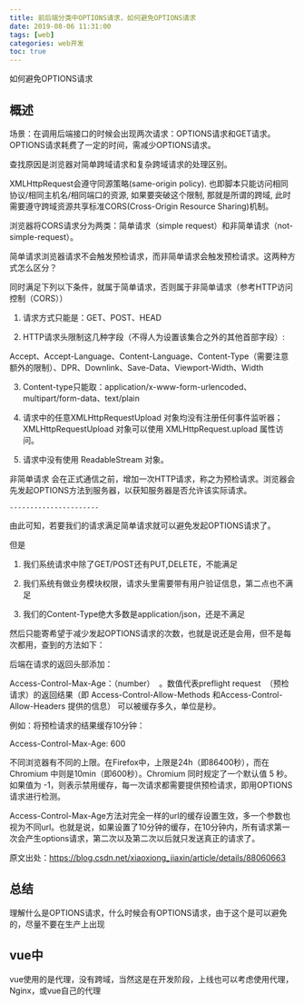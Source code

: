 ```yaml
---
title: 前后端分类中OPTIONS请求，如何避免OPTIONS请求
date: 2019-08-06 11:31:00
tags: [web]
categories: web开发
toc: true
---
```


如何避免OPTIONS请求

<!-- more -->

## 概述

场景：在调用后端接口的时候会出现两次请求：OPTIONS请求和GET请求。OPTIONS请求耗费了一定的时间，需减少OPTIONS请求。

查找原因是浏览器对简单跨域请求和复杂跨域请求的处理区别。

XMLHttpRequest会遵守同源策略(same-origin policy). 也即脚本只能访问相同协议/相同主机名/相同端口的资源, 如果要突破这个限制, 那就是所谓的跨域, 此时需要遵守跨域资源共享标准CORS(Cross-Origin Resource Sharing)机制。

浏览器将CORS请求分为两类：简单请求（simple request）和非简单请求（not-simple-request）。

简单请求浏览器请求不会触发预检请求，而非简单请求会触发预检请求。这两种方式怎么区分？

同时满足下列以下条件，就属于简单请求，否则属于非简单请求（参考HTTP访问控制（CORS））

1. 请求方式只能是：GET、POST、HEAD

2. HTTP请求头限制这几种字段（不得人为设置该集合之外的其他首部字段）:

Accept、Accept-Language、Content-Language、Content-Type（需要注意额外的限制）、DPR、Downlink、Save-Data、Viewport-Width、Width

3. Content-type只能取：application/x-www-form-urlencoded、multipart/form-data、text/plain

4. 请求中的任意XMLHttpRequestUpload 对象均没有注册任何事件监听器；XMLHttpRequestUpload 对象可以使用 XMLHttpRequest.upload 属性访问。

5. 请求中没有使用 ReadableStream 对象。

非简单请求 会在正式通信之前，增加一次HTTP请求，称之为预检请求。浏览器会先发起OPTIONS方法到服务器，以获知服务器是否允许该实际请求。

`----------------------`

由此可知，若要我们的请求满足简单请求就可以避免发起OPTIONS请求了。

但是

1. 我们系统请求中除了GET/POST还有PUT,DELETE，不能满足

2. 我们系统有做业务模块权限，请求头里需要带有用户验证信息，第二点也不满足

3. 我们的Content-Type绝大多数是application/json，还是不满足

然后只能寄希望于减少发起OPTIONS请求的次数，也就是说还是会用，但不是每次都用，查到的方法如下：

后端在请求的返回头部添加：

Access-Control-Max-Age：（number）  。数值代表preflight request  （预检请求）的返回结果（即 Access-Control-Allow-Methods 和Access-Control-Allow-Headers 提供的信息） 可以被缓存多久，单位是秒。

例如：将预检请求的结果缓存10分钟：

Access-Control-Max-Age: 600 

不同浏览器有不同的上限。在Firefox中，上限是24h（即86400秒），而在Chromium 中则是10min（即600秒）。Chromium 同时规定了一个默认值 5 秒。
如果值为 -1，则表示禁用缓存，每一次请求都需要提供预检请求，即用OPTIONS请求进行检测。

Access-Control-Max-Age方法对完全一样的url的缓存设置生效，多一个参数也视为不同url。也就是说，如果设置了10分钟的缓存，在10分钟内，所有请求第一次会产生options请求，第二次以及第二次以后就只发送真正的请求了。


原文出处：https://blog.csdn.net/xiaoxiong_jiaxin/article/details/88060663

## 总结

理解什么是OPTIONS请求，什么时候会有OPTIONS请求，由于这个是可以避免的，尽量不要在生产上出现

## vue中

vue使用的是代理，没有跨域，当然这是在开发阶段，上线也可以考虑使用代理，Nginx，或vue自己的代理


